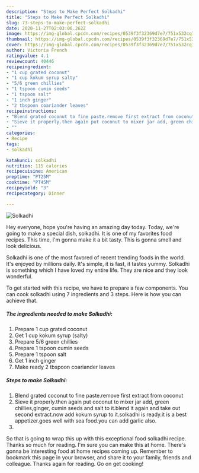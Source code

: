 ```yaml
---
description: "Steps to Make Perfect Solkadhi"
title: "Steps to Make Perfect Solkadhi"
slug: 73-steps-to-make-perfect-solkadhi
date: 2020-11-27T02:03:06.262Z
image: https://img-global.cpcdn.com/recipes/0539f3f32369d7e7/751x532cq70/solkadhi-recipe-main-photo.jpg
thumbnail: https://img-global.cpcdn.com/recipes/0539f3f32369d7e7/751x532cq70/solkadhi-recipe-main-photo.jpg
cover: https://img-global.cpcdn.com/recipes/0539f3f32369d7e7/751x532cq70/solkadhi-recipe-main-photo.jpg
author: Victoria French
ratingvalue: 4.1
reviewcount: 40446
recipeingredient:
- "1 cup grated coconut"
- "1 cup kokum syrup salty"
- "5/6 green chillies"
- "1 tspoon cumin seeds"
- "1 tspoon salt"
- "1 inch ginger"
- "2 tbspoon coariander leaves"
recipeinstructions:
- "Blend grated coconut to fine paste.remove first extract from coconut"
- "Sieve it properly.then again put coconut to mixer jar add, green chillies,ginger, cumin seeds and salt to it.blend it again and take out second extract.now add kokum syrup to it.solkadhi is ready.it is a best appetizer.goes well with sea food.you can add garlic also."
- ""
categories:
- Recipe
tags:
- solkadhi

katakunci: solkadhi 
nutrition: 115 calories
recipecuisine: American
preptime: "PT25M"
cooktime: "PT45M"
recipeyield: "3"
recipecategory: Dinner

---
```



![Solkadhi](https://img-global.cpcdn.com/recipes/0539f3f32369d7e7/751x532cq70/solkadhi-recipe-main-photo.jpg)

Hey everyone, hope you're having an amazing day today. Today, we're going to make a special dish, solkadhi. It is one of my favorites food recipes. This time, I'm gonna make it a bit tasty. This is gonna smell and look delicious.

Solkadhi is one of the most favored of recent trending foods in the world. It's enjoyed by millions daily. It's simple, it is fast, it tastes yummy. Solkadhi is something which I have loved my entire life. They are nice and they look wonderful.




To get started with this recipe, we have to prepare a few components. You can cook solkadhi using 7 ingredients and 3 steps. Here is how you can achieve that.

<!--inarticleads1-->

##### The ingredients needed to make Solkadhi:

1. Prepare 1 cup grated coconut
1. Get 1 cup kokum syrup (salty)
1. Prepare 5/6 green chillies
1. Prepare 1 tspoon cumin seeds
1. Prepare 1 tspoon salt
1. Get 1 inch ginger
1. Make ready 2 tbspoon coariander leaves




<!--inarticleads2-->

##### Steps to make Solkadhi:

1. Blend grated coconut to fine paste.remove first extract from coconut
1. Sieve it properly.then again put coconut to mixer jar add, green chillies,ginger, cumin seeds and salt to it.blend it again and take out second extract.now add kokum syrup to it.solkadhi is ready.it is a best appetizer.goes well with sea food.you can add garlic also.
1. 




So that is going to wrap this up with this exceptional food solkadhi recipe. Thanks so much for reading. I'm sure you can make this at home. There's gonna be interesting food at home recipes coming up. Remember to bookmark this page in your browser, and share it to your family, friends and colleague. Thanks again for reading. Go on get cooking!
